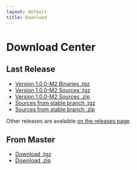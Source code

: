 ```yaml
---
layout: default
title: Download
---
```


Download Center
===============

Last Release
------------

 - [Version 1.0.0-M2 Binaries .tgz](https://github.com/gnieh/bluelatex/releases/download/v1.0.0-M2/bluelatex-1.0.0-M2.tar.gz)
 - [Version 1.0.0-M2 Sources .tgz](https://github.com/gnieh/bluelatex/archive/v1.0.0-M2.tgz)
 - [Version 1.0.0-M2 Sources .zip](https://github.com/gnieh/bluelatex/archive/v1.0.0-M2.zip)
 - [Sources from stable branch .tgz](https://github.com/gnieh/bluelatex/tarball/stable)
 - [Sources from stable branch .zip](https://github.com/gnieh/bluelatex/zipball/stable)

Other releases are avalaible [on the releases page](https://github.com/gnieh/bluelatex/releases/).

From Master
-----------

 - [Download .tgz](https://github.com/gnieh/bluelatex/tarball/master)
 - [Download .zip](https://github.com/gnieh/bluelatex/zipball/master)
